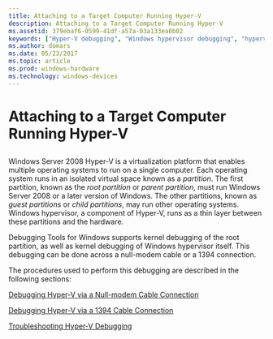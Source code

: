 ```yaml
---
title: Attaching to a Target Computer Running Hyper-V
description: Attaching to a Target Computer Running Hyper-V
ms.assetid: 379ebaf6-0599-41df-a57a-03a133ea0b02
keywords: ["Hyper-V debugging", "Windows hypervisor debugging", "hypervisor debugging", "root partition", "parent partition", "guest partition", "child partition"]
ms.author: domars
ms.date: 05/23/2017
ms.topic: article
ms.prod: windows-hardware
ms.technology: windows-devices
---
```


# Attaching to a Target Computer Running Hyper-V


## <span id="ddk_controlling_the_user_mode_debugger_from_the_kernel_debugger_dbg"></span><span id="DDK_CONTROLLING_THE_USER_MODE_DEBUGGER_FROM_THE_KERNEL_DEBUGGER_DBG"></span>


Windows Server 2008 Hyper-V is a virtualization platform that enables multiple operating systems to run on a single computer. Each operating system runs in an isolated virtual space known as a *partition*. The first partition, known as the *root partition* or *parent partition*, must run Windows Server 2008 or a later version of Windows. The other partitions, known as *guest partitions* or *child partitions*, may run other operating systems. Windows hypervisor, a component of Hyper-V, runs as a thin layer between these partitions and the hardware.

Debugging Tools for Windows supports kernel debugging of the root partition, as well as kernel debugging of Windows hypervisor itself. This debugging can be done across a null-modem cable or a 1394 connection.

The procedures used to perform this debugging are described in the following sections:

[Debugging Hyper-V via a Null-modem Cable Connection](debugging-hyper-v-via-a-null-modem-cable-connection.md)

[Debugging Hyper-V via a 1394 Cable Connection](debugging-hyper-v-via-a-1394-cable-connection.md)

[Troubleshooting Hyper-V Debugging](troubleshooting-hyper-v-debugging.md)

 

 





